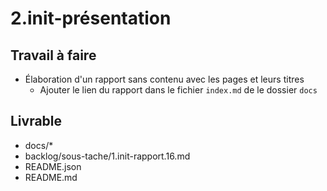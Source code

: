 # 2.init-présentation 
## Travail à faire
- Élaboration d'un rapport sans contenu avec les pages et leurs titres
    - Ajouter le lien du rapport dans le fichier `index.md` de le dossier `docs`
  
## Livrable
- docs/*
- backlog/sous-tache/1.init-rapport.16.md
- README.json
- README.md
